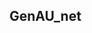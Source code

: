 ## GenAU_net

<!--Medical image segmentation is pivotal for diagnosing and analyzing brain tumors, particularly lowergrade gliomas (LGG). Accurate tumor delineation is critical for clinical decision-making and treatment planning, yet this task remains challenging due to the complex structure of brain tissues and the heterogeneity of tumor characteristics. In this paper, we propose **Genomic Attention U-Net (GenAUnet)**, an enhanced segmentation framework that integrates genomic clustering data into the widely used Attention U-Net architecture. By incorporating patient-specific genomic information, GenAU-net achieves a more personalized approach to LGG MRI segmentation, demonstrating a DICE score of **0.827** on a public LGG dataset. Leveraging genomic data not only improves segmentation performance but also opens avenues for an individualized diagnosis and treatment strategy.


### Genomic Attention Gate
![gagate](./images/genaugate.png)

### Visualization
![results](./images/images_results.png)-->
